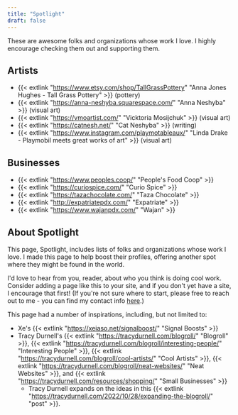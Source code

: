 ```yaml
---
title: "Spotlight"
draft: false
---
```


These are awesome folks and organizations whose work I love. I highly encourage checking them out and supporting them.


## Artists

- {{< extlink "https://www.etsy.com/shop/TallGrassPottery" "Anna Jones Hughes - Tall Grass Pottery" >}} (pottery)
- {{< extlink "https://anna-neshyba.squarespace.com/" "Anna Neshyba" >}} (visual art)
- {{< extlink "https://vmoartist.com/" "Vicktoria Mosijchuk" >}} (visual art)
- {{< extlink "https://catnesh.net/" "Cat Neshyba" >}} (writing)
- {{< extlink "https://www.instagram.com/playmotableaux/" "Linda Drake - Playmobil meets great works of art" >}} (visual art)


<!-- 
To add:
- Cat's mom's playmobile instagram
- Victoria and her website
-->

## Businesses

- {{< extlink "https://www.peoples.coop/" "People's Food Coop" >}}
- {{< extlink "https://curiospice.com/" "Curio Spice" >}}
- {{< extlink "https://tazachocolate.com/" "Taza Chocolate" >}}
- {{< extlink "http://expatriatepdx.com/" "Expatriate" >}}
- {{< extlink "https://www.wajanpdx.com/" "Wajan" >}}

## About Spotlight

This page, Spotlight, includes lists of folks and organizations whose work I love. I made this page to help boost their profiles, offering another spot where they might be found in the world.

I'd love to hear from you, reader, about who you think is doing cool work. Consider adding a page like this to your site, and if you don't yet have a site, I encourage that first! (If you're not sure where to start, please free to reach out to me - you can find my contact info [here](/resources/contact).)

This page had a number of inspirations, including, but not limited to:

- Xe's {{< extlink "https://xeiaso.net/signalboost/" "Signal Boosts" >}}
- Tracy Durnell's {{< extlink "https://tracydurnell.com/blogroll/" "Blogroll" >}}, 
  {{< extlink "https://tracydurnell.com/blogroll/interesting-people/" "Interesting People" >}}, 
  {{< extlink "https://tracydurnell.com/blogroll/cool-artists/" "Cool Artists" >}}, 
  {{< extlink "https://tracydurnell.com/blogroll/neat-websites/" "Neat Websites" >}}, and 
  {{< extlink "https://tracydurnell.com/resources/shopping/" "Small Businesses" >}}
    - Tracy Durnell expands on the ideas in this {{< extlink "https://tracydurnell.com/2022/10/28/expanding-the-blogroll/" "post" >}}.
